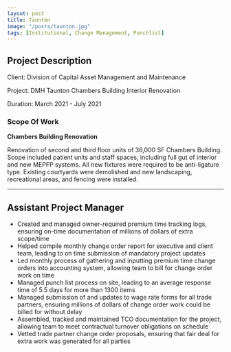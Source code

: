 ```yaml
---
layout: post
title: Taunton
image: "/posts/taunton.jpg"
tags: [Institutional, Change Management, Punchlist]
---
```


## Project Description

Client: Division of Capital Asset Management and Maintenance

Project: DMH Taunton Chambers Building Interior Renovation

Duration: March 2021 - July 2021

### Scope Of Work

<strong>Chambers Building Renovation</strong>

Renovation of second and third floor units of 36,000 SF Chambers Building. Scope included patient units and staff spaces, including full gut of interior and new MEPFP systems. All new fixtures were required to be anti-ligature type. Existing courtyards were demolished and new landscaping, recreational areas, and fencing were installed.

---

## Assistant Project Manager
- Created and managed owner-required premium time tracking logs, ensuring on-time documentation of millions of dollars of extra scope/time
- Helped compile monthly change order report for executive and client team, leading to on time submission of mandatory project updates
- Led monthly process of gathering and inputting premium time change orders into accounting system, allowing team to bill for change order work on time
- Managed punch list process on site, leading to an average response time of 5.5 days for more than 1300 items
- Managed submission of and updates to wage rate forms for all trade partners, ensuring millions of dollars of change order work could be billed for without delay
- Assembled, tracked and maintained TCO documentation for the project, allowing team to meet contractual turnover obligations on schedule
- Vetted trade partner change order proposals, ensuring that fair deal for extra work was generated for all parties

